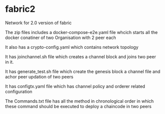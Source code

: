 # fabric2
Network for 2.0 version of fabric


The zip files includes a docker-compose-e2e.yaml file whcich starts all the docker conatiner of two Organisation with 2 peer each

It also has a crypto-config.yaml which contains network topology

It has joinchannel.sh file which creates a channel block and joins two peer in it.

It has generate_test.sh file which create the genesis block a channel file and achor peer updation of two peers

It has configtx.yaml file which has channel policy and orderer related configuration

The Commands.txt file has all the method in chronological order in which these command should be executed to deploy a chaincode in two peers

